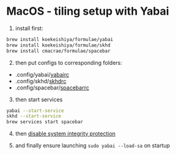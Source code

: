 # MacOS - tiling setup with Yabai

1. install first:

```bash
brew install koekeishiya/formulae/yabai
brew install koekeishiya/formulae/skhd
brew install cmacrae/formulae/spacebar
```

2. then put configs to corresponding folders:

- .config/yabai/[yabairc](.config/yabai/yabairc)
- .config/skhd/[skhdrc](.config/skhd/skhdrc)
- .config/spacebar/[spacebarrc](.config/spacebar/spacebarrc)

3. then start services

```bash
yabai --start-service
skhd --start-service
brew services start spacebar
```

4. then [disable system integrity protection](https://github.com/koekeishiya/yabai/wiki/Disabling-System-Integrity-Protection)

5. and finally ensure launching `sudo yabai --load-sa` on startup

